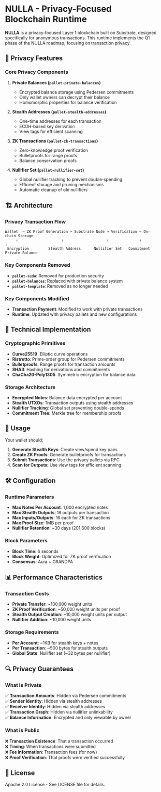 # NULLA - Privacy-Focused Blockchain Runtime

**NULLA** is a privacy-focused Layer 1 blockchain built on Substrate, designed specifically for anonymous transactions. This runtime implements the Q1 phase of the NULLA roadmap, focusing on transaction privacy.

## 🔐 Privacy Features

### Core Privacy Components

1. **Private Balances (`pallet-private-balances`)**
   - Encrypted balance storage using Pedersen commitments
   - Only wallet owners can decrypt their balance
   - Homomorphic properties for balance verification

2. **Stealth Addresses (`pallet-stealth-addresses`)**
   - One-time addresses for each transaction
   - ECDH-based key derivation
   - View tags for efficient scanning

3. **ZK Transactions (`pallet-zk-transactions`)**
   - Zero-knowledge proof verification
   - Bulletproofs for range proofs
   - Balance conservation proofs

4. **Nullifier Set (`pallet-nullifier-set`)**
   - Global nullifier tracking to prevent double-spending
   - Efficient storage and pruning mechanisms
   - Automatic cleanup of old nullifiers

## 🏗️ Architecture

### Privacy Transaction Flow

```
Wallet  → ZK Proof Generation → Substrate Node → Verification → On-chain Storage
     ↓                    ↓                    ↓              ↓              ↓
 Encryption         Stealth Address      Nullifier Set   Commitment    Private Balance
```

### Key Components Removed

- **`pallet-sudo`**: Removed for production security
- **`pallet-balances`**: Replaced with private balance system
- **`pallet-template`**: Removed as no longer needed

### Key Components Modified

- **Transaction Payment**: Modified to work with private transactions
- **Runtime**: Updated with privacy pallets and new configurations

## 🔧 Technical Implementation

### Cryptographic Primitives

- **Curve25519**: Elliptic curve operations
- **Ristretto**: Prime-order group for Pedersen commitments
- **Bulletproofs**: Range proofs for transaction amounts
- **SHA3**: Hashing for derivations and commitments
- **ChaCha20-Poly1305**: Symmetric encryption for balance data

### Storage Architecture

- **Encrypted Notes**: Balance data encrypted per account
- **Stealth UTXOs**: Transaction outputs using stealth addresses
- **Nullifier Tracking**: Global set preventing double-spends
- **Commitment Tree**: Merkle tree for membership proofs

## 🚀 Usage


Your  wallet should:

1. **Generate Stealth Keys**: Create view/spend key pairs
2. **Create ZK Proofs**: Generate bulletproofs for transactions
3. **Submit Transactions**: Use the privacy pallets via RPC
4. **Scan for Outputs**: Use view tags for efficient scanning



## 🛠️ Configuration

### Runtime Parameters

- **Max Notes Per Account**: 1,000 encrypted notes
- **Max Stealth Outputs**: 16 outputs per transaction
- **Max Inputs/Outputs**: 16 each for ZK transactions
- **Max Proof Size**: 1MB per proof
- **Nullifier Retention**: ~30 days (201,600 blocks)

### Block Parameters

- **Block Time**: 6 seconds 
- **Block Weight**: Optimized for ZK proof verification
- **Consensus**: Aura + GRANDPA 




## 📊 Performance Characteristics

### Transaction Costs

- **Private Transfer**: ~100,000 weight units
- **ZK Proof Verification**: ~50,000 weight units per proof
- **Stealth Output Creation**: ~10,000 weight units per output
- **Nullifier Addition**: ~10,000 weight units

### Storage Requirements

- **Per Account**: ~1KB for stealth keys + notes
- **Per Transaction**: ~500 bytes for stealth outputs
- **Global State**: Nullifier set (~32 bytes per nullifier)

## 🔍 Privacy Guarantees

### What is Private

✅ **Transaction Amounts**: Hidden via Pedersen commitments  
✅ **Sender Identity**: Hidden via stealth addresses  
✅ **Receiver Identity**: Hidden via stealth addresses  
✅ **Transaction Graph**: Hidden via nullifier unlinkability  
✅ **Balance Information**: Encrypted and only viewable by owner  

### What is Public

❌ **Transaction Existence**: That a transaction occurred  
❌ **Timing**: When transactions were submitted  
❌ **Fee Information**: Transaction fees (for now)  
❌ **Proof Verification**: That proofs were verified successfully  


## 📝 License

Apache 2.0 License - See LICENSE file for details.

